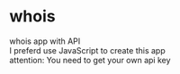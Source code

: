 # whois
whois app with API </br>
I preferd use JavaScript to create this app </br>
attention: You need to get your own api key
